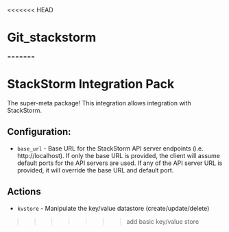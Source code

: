 <<<<<<< HEAD
# Git_stackstorm
=======
# StackStorm Integration Pack

The super-meta package! This integration allows integration with StackStorm.

## Configuration:

* `base_url` - Base URL for the StackStorm API server endpoints (i.e. http://localhost). If only the base URL is provided, the client will assume default ports for the API servers are used. If any of the API server URL is provided, it will override the base URL and default port.

## Actions

* `kvstore` - Manipulate the key/value datastore (create/update/delete)
>>>>>>> add basic key/value store
